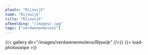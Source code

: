 ```yaml
---
plaats: "Rijswijk"
naam: "Rijswijk"
title: "Rijswijk"
afbeelding: "/images/.jpg"
tags: ["verdwenenmolens"]
---
```


{{< gallery dir="/images/verdwenenmolens/Rijswijk" //>}}
{{< load-photoswipe >}}